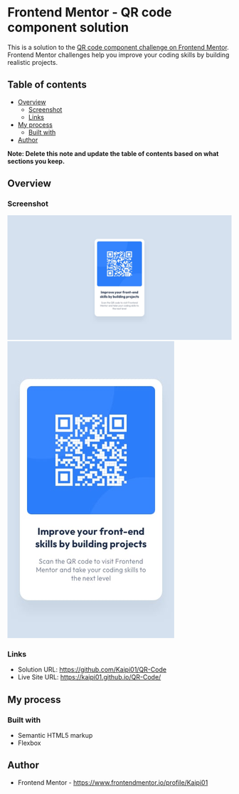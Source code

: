 # Frontend Mentor - QR code component solution

This is a solution to the [QR code component challenge on Frontend Mentor](https://www.frontendmentor.io/challenges/qr-code-component-iux_sIO_H). Frontend Mentor challenges help you improve your coding skills by building realistic projects. 

## Table of contents

- [Overview](#overview)
  - [Screenshot](#screenshot)
  - [Links](#links)
- [My process](#my-process)
  - [Built with](#built-with)
- [Author](#author)

**Note: Delete this note and update the table of contents based on what sections you keep.**

## Overview

### Screenshot

![](./design/desktop-design.jpg)
![](./design/mobile-design.jpg)

### Links

- Solution URL: https://github.com/Kaipi01/QR-Code
- Live Site URL: https://kaipi01.github.io/QR-Code/

## My process

### Built with

- Semantic HTML5 markup
- Flexbox

## Author

- Frontend Mentor - https://www.frontendmentor.io/profile/Kaipi01